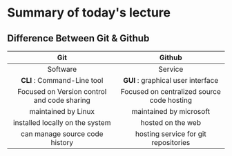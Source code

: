 # Summary of today's lecture

## Difference Between Git & Github

| Git | Github 
| :---: | :---: 
| Software | Service
| **CLI** : Command-Line tool | **GUI** :  graphical user interface
| Focused on Version control and code sharing | Focused on centralized source code hosting
| maintained by Linux | maintained by microsoft
| installed locally on the system | hosted on the web
| can manage source code history | hosting service for git repositories
